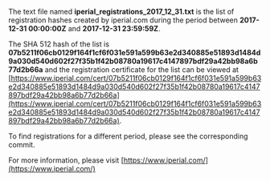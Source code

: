 The text file named **iperial_registrations_2017_12_31.txt** is the list of registration hashes created by iperial.com during the period between **2017-12-31 00:00:00Z** and **2017-12-31 23:59:59Z**.

The SHA 512 hash of the list is **07b5211f06cb0129f164f1cf6f031e591a599b63e2d340885e51893d1484d9a030d540d602f27f35b1f42b08780a19617c4147897bdf29a42bb98a6b77d2b66a** and the registration certificate for the list can be viewed at [https://www.iperial.com/cert/07b5211f06cb0129f164f1cf6f031e591a599b63e2d340885e51893d1484d9a030d540d602f27f35b1f42b08780a19617c4147897bdf29a42bb98a6b77d2b66a](https://www.iperial.com/cert/07b5211f06cb0129f164f1cf6f031e591a599b63e2d340885e51893d1484d9a030d540d602f27f35b1f42b08780a19617c4147897bdf29a42bb98a6b77d2b66a).

To find registrations for a different period, please see the corresponding commit.

For more information, please visit [https://www.iperial.com/](https://www.iperial.com/)
